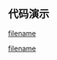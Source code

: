 <h2>代码演示</h2>

<div class="container-demo-main">

<div class="container-demo-left">

[filename](../../src/arrow.html ':include :type=code  :fragment=htmldemo')

</div>

<div class="container-demo-right">

[filename](../../src/arrow.html ':include width=375 height=667')

</div>